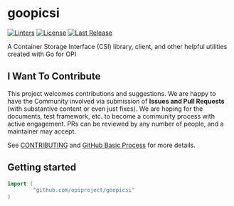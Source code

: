 # goopicsi

[![Linters](https://github.com/opiproject/goopicsi/actions/workflows/linters.yml/badge.svg)](https://github.com/opiproject/goopicsi/actions/workflows/linters.yml)
[![License](https://img.shields.io/github/license/opiproject/goopicsi?style=flat-square&color=blue&label=License)](https://github.com/opiproject/goopicsi/blob/master/LICENSE)
[![Last Release](https://img.shields.io/github/v/release/opiproject/goopicsi?label=Latest&style=flat-square&logo=go)](https://github.com/opiproject/csi-powerstore/goopicsi)


A Container Storage Interface (CSI) library, client, and other helpful utilities created with Go for OPI

## I Want To Contribute

This project welcomes contributions and suggestions.  We are happy to have the
Community involved via submission of **Issues and Pull Requests** (with
substantive content  or even just fixes). We are hoping for the documents,
test framework, etc. to become a community process with active engagement.
PRs can be reviewed by any number of people, and a maintainer may accept.

See [CONTRIBUTING](https://github.com/opiproject/opi/blob/main/CONTRIBUTING.md)
and [GitHub Basic Process](https://github.com/opiproject/opi/blob/main/doc-github-rules.md)
for more details.

## Getting started

```go
import (
        "github.com/opiproject/goopicsi"
)
```
